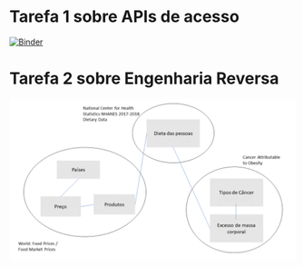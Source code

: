 # Tarefa 1 sobre APIs de acesso

[![Binder](https://mybinder.org/badge_logo.svg)](https://mybinder.org/v2/gh/mariliacss/mc536/master)


# Tarefa 2 sobre Engenharia Reversa

![Image of Yaktocat](https://github.com/mariliacss/mc536/blob/master/lab01/images/tarefa2.png?raw=true)
